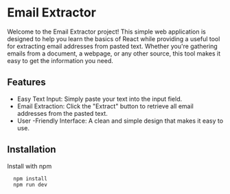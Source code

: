# Email Extractor

Welcome to the Email Extractor project! This simple web application is designed to help you learn the basics of React while providing a useful tool for extracting email addresses from pasted text. Whether you're gathering emails from a document, a webpage, or any other source, this tool makes it easy to get the information you need.

## Features

- Easy Text Input: Simply paste your text into the input field.
- Email Extraction: Click the "Extract" button to retrieve all email addresses from the pasted text.
- User -Friendly Interface: A clean and simple design that makes it easy to use.

## Installation

Install with npm

```bash
  npm install
  npm run dev
```
